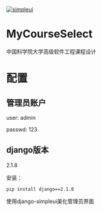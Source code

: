 [![simpleui](https://img.shields.io/badge/developing%20with-Simpleui-2077ff.svg)](https://github.com/newpanjing/simpleui)
# MyCourseSelect
中国科学院大学高级软件工程课程设计

# 配置
## 管理员账户

user: admin

passwd: 123

## django版本

2.1.8

安装：
```
pip install django==2.1.8
```
使用django-simpleui美化管理员界面